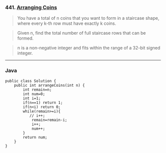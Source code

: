 ### 441. [Arranging Coins](https://leetcode.com/problems/arranging-coins/#/description)
>You have a total of n coins that you want to form in a staircase shape, where every k-th row must have exactly k coins.  

>Given n, find the total number of full staircase rows that can be formed.  

>n is a non-negative integer and fits within the range of a 32-bit signed integer.  
----
### Java
```
public class Solution {
    public int arrangeCoins(int n) {
        int remain=n;
        int num=0;
        int i=1;
        if(n==1) return 1;
        if(n<i) return 0;
        while(remain>=i){
           // i++;
            remain=remain-i;
            i++;
            num++;
        }
        return num;
    }
}
```
